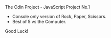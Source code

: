 The Odin Project - JavaScript Project No.1 

- Console only version of Rock, Paper, Scissors. 
- Best of 5 vs the Computer. 

Good Luck! 

